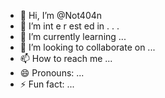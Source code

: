   - 👋 Hi, I’m @Not404n 
-  👀 I’m  int e     r     est   ed in     .            .  .         
- 🌱 I’m currently learning  ...                     
- 💞️ I’m looking to collaborate on ...              
- 📫 How to reach me ...    
- 😄 Pronouns: ...  
- ⚡ Fun fact: ... 

<!---
Not404n/Not404n is a ✨ special ✨ repository because its `README.md` (this file) appears on your GitHub profile.
You can click the Preview link to take a look at your changes.
--->
